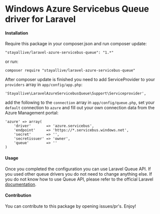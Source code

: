 Windows Azure Servicebus Queue driver for Laravel
=================================================

#### Installation

Require this package in your composer.json and run composer update:

	"stayallive/laravel-azure-servicebus-queue": "1.*"

or run:

	composer require "stayallive/laravel-azure-servicebus-queue"

After composer update is finished you need to add ServiceProvider to your `providers` array in `app/config/app.php`:

	'Stayallive\LaravelAzureServicebusQueue\Support\Serviceprovider',

add the following to the `connection` array in `app/config/queue.php`, set your `default` connection to `azure` and fill out your own connection data from the Azure Management portal:

	'azure' => array(
        'driver'       => 'azure.servicebus',
        'endpoint'     => 'https://*.servicebus.windows.net',
        'secret'       => '',
        'secretissuer' => 'owner',
        'queue'        => ''
    )

#### Usage
Once you completed the configuration you can use Laravel Queue API. If you used other queue drivers you do not need to change anything else. If you do not know how to use Queue API, please refer to the official Laravel [documentation](http://laravel.com/docs/queues).

#### Contribution
You can contribute to this package by opening issues/pr's. Enjoy!